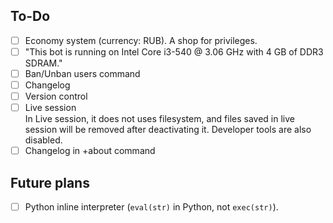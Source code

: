 ## To-Do
- [ ] Economy system (currency: RUB). A shop for privileges.
- [ ] "This bot is running on Intel Core i3-540 @ 3.06 GHz with 4 GB of DDR3 SDRAM."
- [ ] Ban/Unban users command
- [ ] Changelog
- [ ] Version control
- [ ] Live session
<br>In Live session, it does not uses filesystem, and files saved in live session will be removed after deactivating it. Developer tools are also disabled.
- [ ] Changelog in +about command

## Future plans
- [ ] Python inline interpreter (`eval(str)` in Python, not `exec(str)`).
